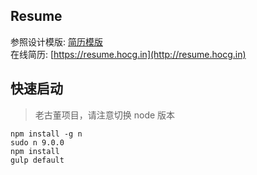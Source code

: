 ## Resume
参照设计模版: [简历模版](https://xituqu.com/678.html)  
在线简历: [https://resume.hocg.in](http://resume.hocg.in)

## 快速启动
> 老古董项目，请注意切换 node 版本
```shell
npm install -g n
sudo n 9.0.0 
npm install
gulp default
```